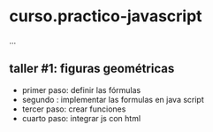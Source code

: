 # curso.practico-javascript

...

## taller #1: figuras geométricas

- primer paso: definir las fórmulas
- segundo : implementar las formulas en java script
- tercer paso: crear funciones
- cuarto paso: integrar js con html
